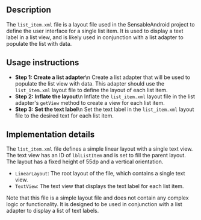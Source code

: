 ## Description

The `list_item.xml` file is a layout file used in the SensableAndroid project to define the user interface for a single list item. It is used to display a text label in a list view, and is likely used in conjunction with a list adapter to populate the list with data.


## Usage instructions


* **Step 1: Create a list adapter**\n Create a list adapter that will be used to populate the list view with data. This adapter should use the `list_item.xml` layout file to define the layout of each list item.
* **Step 2: Inflate the layout**\n Inflate the `list_item.xml` layout file in the list adapter's `getView` method to create a view for each list item.
* **Step 3: Set the text label**\n Set the text label in the `list_item.xml` layout file to the desired text for each list item.


## Implementation details


The `list_item.xml` file defines a simple linear layout with a single text view. The text view has an ID of `lblListItem` and is set to fill the parent layout. The layout has a fixed height of 55dp and a vertical orientation.

* `LinearLayout`: The root layout of the file, which contains a single text view.
* `TextView`: The text view that displays the text label for each list item.

Note that this file is a simple layout file and does not contain any complex logic or functionality. It is designed to be used in conjunction with a list adapter to display a list of text labels.


